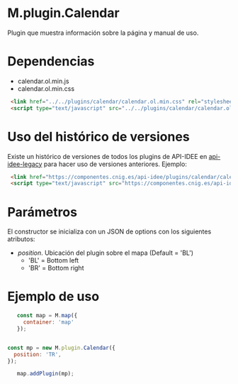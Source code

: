 # M.plugin.Calendar

Plugin que muestra información sobre la página y manual de uso.

# Dependencias

- calendar.ol.min.js
- calendar.ol.min.css

```html
 <link href="../../plugins/calendar/calendar.ol.min.css" rel="stylesheet" />
 <script type="text/javascript" src="../../plugins/calendar/calendar.ol.min.js"></script>
```

# Uso del histórico de versiones

Existe un histórico de versiones de todos los plugins de API-IDEE en [api-idee-legacy](https://github.com/Desarrollos-IDEE/API-IDEE/tree/master/api-idee-legacy/plugins) para hacer uso de versiones anteriores.
Ejemplo:
```html
 <link href="https://componentes.cnig.es/api-idee/plugins/calendar/calendar-1.0.0.ol.min.css" rel="stylesheet" />
 <script type="text/javascript" src="https://componentes.cnig.es/api-idee/plugins/calendar/calendar-1.0.0.ol.min.js"></script>
```

# Parámetros

El constructor se inicializa con un JSON de options con los siguientes atributos:

- *position*.  Ubicación del plugin sobre el mapa (Default = 'BL')
  - 'BL' = Bottom left
  - 'BR' = Bottom right


# Ejemplo de uso

```javascript
   const map = M.map({
     container: 'map'
   });


const mp = new M.plugin.Calendar({
  position: 'TR',
});

   map.addPlugin(mp);
```
